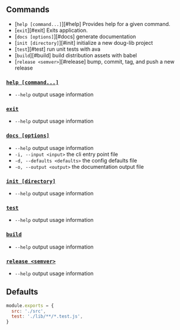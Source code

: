 ## Commands

- [`help [command...]`][#help] Provides help for a given command.
- [`exit`][#exit] Exits application.
- [`docs [options]`][#docs] generate documentation
- [`init [directory]`][#init] initialize a new doug-lib project
- [`test`][#test] run unit tests with ava
- [`build`][#build] build distribution assets with babel
- [`release <semver>`][#release] bump, commit, tag, and push a new release

### <a href="#help">`help [command...]`</a>

- `--help` output usage information

### <a href="#exit">`exit`</a>

- `--help` output usage information

### <a href="#docs">`docs [options]`</a>

- `--help` output usage information
- `-i, --input <input>` the cli entry point file
- `-d, --defaults <defaults>` the config defaults file
- `-o, --output <output>` the documentation output file

### <a href="#init">`init [directory]`</a>

- `--help` output usage information

### <a href="#test">`test`</a>

- `--help` output usage information

### <a href="#build">`build`</a>

- `--help` output usage information

### <a href="#release">`release <semver>`</a>

- `--help` output usage information

## Defaults

```js
module.exports = {
  src: './src',
  test: './lib/**/*.test.js',
}
```
